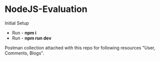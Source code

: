 # NodeJS-Evaluation

Initial Setup
* Run - **npm i**
* Run - **npm run dev**

Postman collection attached with this repo for following resources "User, Comments, Blogs".
